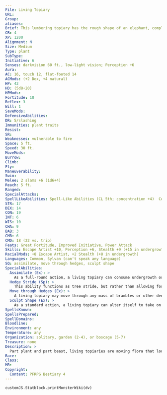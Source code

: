```yaml
---
File: Living Topiary
URL: 
Group: 
aliases: 
Brief: This lumbering topiary has the rough shape of an elephant, complete with brambly limbs and tusks.
CR: 4
XP: 1200
Alignment: N
Size: Medium
Type: plant
SubType: 
Initiative: 6
Senses: darkvision 60 ft., low-light vision; Perception +6
Aura: 
AC: 16, touch 12, flat-footed 14
ACMods: (+2 Dex, +4 natural)
HP: 42
HD: (5d8+20)
HPMods: 
Fortitude: 10
Reflex: 3
Will: 1
SaveMods: 
DefensiveAbilities: 
DR: 5/slashing
Immunities: plant traits
Resist: 
SR: 
Weaknesses: vulnerable to fire
Space: 5 ft.
Speed: 30 ft.
MoveMods: 
Burrow: 
Climb: 
Fly: 
Maneuverability: 
Swim: 
Melee: 2 slams +6 (1d6+4)
Reach: 5 ft.
Ranged: 
SpecialAttacks: 
SpellLikeAbilities: Spell-Like Abilities (CL 5th; concentration +4)  Constant-pass without trace   3/day-hedge stride
STR: 17
DEX: 14
CON: 19
INT: 6
WIS: 10
CHA: 9
BAB: 3
CMB: 6
CMD: 18 (22 vs. trip)
Feats: Great Fortitude, Improved Initiative, Power Attack
Skills: Escape Artist +10, Perception +6, Stealth +9 (+15 in undergrowth)
RacialMods: +8 Escape Artist, +2 Stealth (+8 in undergrowth)
Languages: Common, Sylvan (can't speak any language)
SQ: assimilate, move through hedges, sculpt shape
SpecialAbilities:
  Assimilate (Ex): >
    As a full-round action, a living topiary can consume undergrowth or bushy plant matter it's currently touching and incorporate that material into its form. It can do this at a rate of 5 cubic feet per round, healing 1d8 points of damage each time. If the topiary is at maximum hit points, this ability has no effect.
  Hedge Stride (Sp): >
    This ability functions as tree stride, but rather than allowing for teleportation from tree to tree, it permits the living topiary to teleport from one area of brush or hedges to another area of similar vegetation within 1,500 feet.
  Move through Hedges (Ex): >
    A living topiary may move through any mass of brambles or other dense plant growth without penalty. It must begin and end its turn outside of the mass.
  Sculpt Shape (Ex): >
    As a standard action, a living topiary can alter itself to take on the basic form of any creature. The change is purely cosmetic, and does not change its size, grant it any special powers, or alter its abilities.
SpellsKnown: 
SpellsPrepared: 
SpellDomains: 
Bloodline: 
Environment: any
Temperature: any
Organization: solitary, garden (2-4), or boscage (5-7)
Treasure: none
Description: >
  Part plant and part beast, living topiaries are moving flora that look like decorative lawn ornaments used to adorn gardens and groves, though their bestial nature and aloof demeanor prove they are far from mere decorations. Some theorize that the living topiaries originally came from the primal land of fey, where odd phenomena such as animal-shaped flora are not unheard of. Living topiaries wander the lands to fulfill their single purpose: searching for more plants to consume, which enables them to grow ever larger. Though somewhat delicate, living topiaries can thrive for decades by constantly refreshing their bodies with new plant matter. Though living topiaries will not willingly go to such places on their own, sometimes one accidentally finds itself in an area void of adequate additional shrubbery or water, like a vast plain or desert. In such situations, an individual deprived of nutrients quickly dries out and shrivels over the course of several days. Living topiaries range in height from shrubs only a couple feet off the ground to towering hedges. The average specimen is about 4 feet tall and weighs 200 pounds.
Race: 
Class: 
MR: 
Copyright:
  Content: PFRPG Bestiary 4
---
```

```dataviewjs
customJS.Statblock.printMonsterWiki(dv)
```
